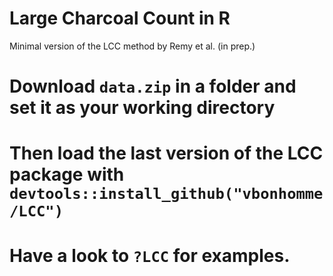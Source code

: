 # Large Charcoal Count in R

Minimal version of the LCC method by Remy et al. (in prep.)

# Download ```data.zip``` in a folder and set it as your working directory
# Then load the last version of the LCC package with ```devtools::install_github("vbonhomme/LCC")```
# Have a look to ```?LCC``` for examples.
